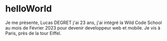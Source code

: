 # helloWorld
Je me présente, Lucas DEGRET j'ai 23 ans, j'ai intégré la Wild Code School au mois de Février 2023 pour devenir developpeur web et mobile.
Je vis à Paris, près de la tour Eiffel. 
